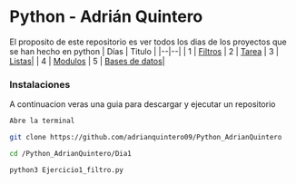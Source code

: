 # Python - Adrián Quintero
El proposito de este repositorio es ver todos los dias de los proyectos que se han hecho en python
| Días | Titulo  |
|--|--|
| 1 | [Filtros](https://github.com/adrianquintero09/Python_AdrianQuintero/tree/main/Dia%201)
| 2 | [Tarea](https://github.com/adrianquintero09/Python_AdrianQuintero/tree/main/Dia%202)
| 3 | [Listas](https://github.com/adrianquintero09/Python_AdrianQuintero/tree/main/Dia%203)|
| 4 | [Modulos](https://github.com/adrianquintero09/Python_AdrianQuintero/tree/main/Dia%204)
| 5 | [Bases de datos](https://github.com/adrianquintero09/Python_AdrianQuintero/tree/main/Dia%205)|

### Instalaciones 
A continuacion veras una guia para descargar y ejecutar un repositorio

```bash
Abre la terminal
```
```bash
git clone https://github.com/adrianquintero09/Python_AdrianQuintero
```
```bash
cd /Python_AdrianQuintero/Dia1
```
```bash
python3 Ejercicio1_filtro.py
```
